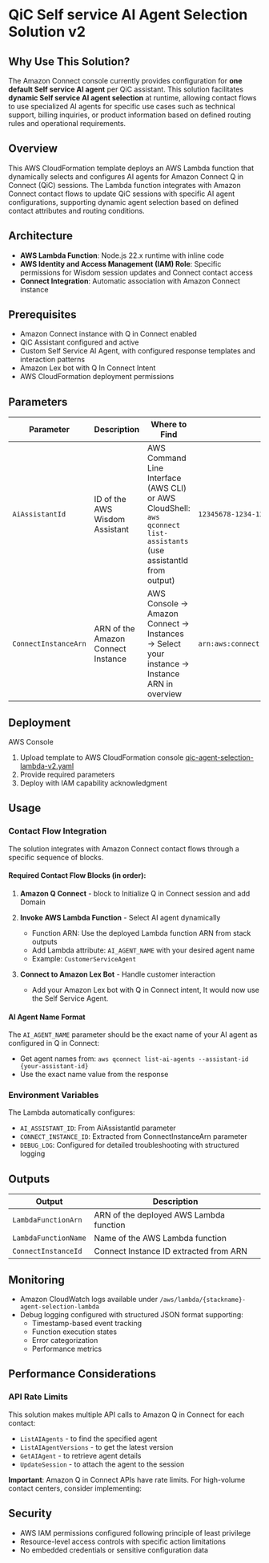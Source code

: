 # QiC Self service AI Agent Selection Solution v2

## Why Use This Solution?

The Amazon Connect console currently provides configuration for **one default Self service AI agent** per QiC assistant. This solution facilitates **dynamic Self service AI agent selection** at runtime, allowing contact flows to use specialized AI agents for specific use cases such as technical support, billing inquiries, or product information based on defined routing rules and operational requirements.

## Overview

This AWS CloudFormation template deploys an AWS Lambda function that dynamically selects and configures AI agents for Amazon Connect Q in Connect (QiC) sessions. The Lambda function integrates with Amazon Connect contact flows to update QiC sessions with specific AI agent configurations, supporting dynamic agent selection based on defined contact attributes and routing conditions.

## Architecture

- **AWS Lambda Function**: Node.js 22.x runtime with inline code
- **AWS Identity and Access Management (IAM) Role**: Specific permissions for Wisdom session updates and Connect contact access
- **Connect Integration**: Automatic association with Amazon Connect instance

## Prerequisites

- Amazon Connect instance with Q in Connect enabled
- QiC Assistant configured and active
- Custom Self Service AI Agent, with configured response templates and interaction patterns
- Amazon Lex bot with Q In Connect Intent 
- AWS CloudFormation deployment permissions

## Parameters

| Parameter | Description | Where to Find | Format |
|-----------|-------------|---------------|--------|
| `AiAssistantId` | ID of the AWS Wisdom Assistant | AWS Command Line Interface (AWS CLI) or AWS CloudShell: `aws qconnect list-assistants` (use assistantId from output) | `12345678-1234-1234-1234-123456789012` |
| `ConnectInstanceArn` | ARN of the Amazon Connect Instance | AWS Console → Amazon Connect → Instances → Select your instance → Instance ARN in overview | `arn:aws:connect:region:account:instance/id` |

## Deployment

AWS Console
1. Upload template to AWS CloudFormation console [qic-agent-selection-lambda-v2.yaml](./qic-agent-selection-lambda-v2.yaml)
2. Provide required parameters
3. Deploy with IAM capability acknowledgment

## Usage

### Contact Flow Integration

The solution integrates with Amazon Connect contact flows through a specific sequence of blocks.

#### Required Contact Flow Blocks (in order):

1. **Amazon Q Connect** - block to Initialize Q in Connect session and add Domain 

2. **Invoke AWS Lambda Function** - Select AI agent dynamically
   - Function ARN: Use the deployed Lambda function ARN from stack outputs
   - Add Lambda attribute: `AI_AGENT_NAME` with your desired agent name
   - Example: `CustomerServiceAgent`

3. **Connect to Amazon Lex Bot** - Handle customer interaction
   - Add your Amazon Lex bot with Q in Connect intent, It would now use the Self Service Agent. 

#### AI Agent Name Format
The `AI_AGENT_NAME` parameter should be the exact name of your AI agent as configured in Q in Connect:
- Get agent names from: `aws qconnect list-ai-agents --assistant-id {your-assistant-id}`
- Use the exact name value from the response

### Environment Variables
The Lambda automatically configures:
- `AI_ASSISTANT_ID`: From AiAssistantId parameter
- `CONNECT_INSTANCE_ID`: Extracted from ConnectInstanceArn parameter
- `DEBUG_LOG`: Configured for detailed troubleshooting with structured logging

## Outputs

| Output | Description |
|--------|-------------|
| `LambdaFunctionArn` | ARN of the deployed AWS Lambda function |
| `LambdaFunctionName` | Name of the AWS Lambda function |
| `ConnectInstanceId` | Connect Instance ID extracted from ARN |

## Monitoring

- Amazon CloudWatch logs available under `/aws/lambda/{stackname}-agent-selection-lambda`
- Debug logging configured with structured JSON format supporting:
  - Timestamp-based event tracking
  - Function execution states
  - Error categorization
  - Performance metrics

## Performance Considerations

### API Rate Limits
This solution makes multiple API calls to Amazon Q in Connect for each contact:
- `ListAIAgents` - to find the specified agent
- `ListAIAgentVersions` - to get the latest version
- `GetAIAgent` - to retrieve agent details
- `UpdateSession` - to attach the agent to the session

**Important**: Amazon Q in Connect APIs have rate limits. For high-volume contact centers, consider implementing:

## Security

- AWS IAM permissions configured following principle of least privilege
- Resource-level access controls with specific action limitations
- No embedded credentials or sensitive configuration data